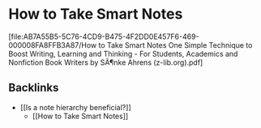 # How to Take Smart Notes

[file:AB7A55B5-5C76-4CD9-B475-4F2DD0E457F6-469-000008FA8FFB3A87/How to Take Smart Notes One Simple Technique to Boost Writing, Learning and Thinking - For Students, Academics and Nonfiction Book Writers by SÃ¶nke Ahrens (z-lib.org).pdf]

## Backlinks
* [[Is a note hierarchy beneficial?]]
	* [[How to Take Smart Notes]]

<!-- {BearID:FCD4E6B0-0B76-4A3A-A5AA-6BA9F7CA738F-469-000008F9D49C7CB0} -->
